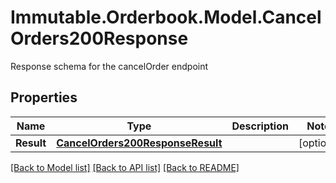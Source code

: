 # Immutable.Orderbook.Model.CancelOrders200Response

Response schema for the cancelOrder endpoint

## Properties

 Name       | Type                                                                  | Description | Notes      
------------|-----------------------------------------------------------------------|-------------|------------
 **Result** | [**CancelOrders200ResponseResult**](CancelOrders200ResponseResult.md) |             | [optional] 

[[Back to Model list]](../README.md#documentation-for-models) [[Back to API list]](../README.md#documentation-for-api-endpoints) [[Back to README]](../README.md)

